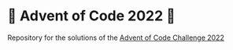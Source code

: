 # 🎄 Advent of Code 2022 🎄

Repository for the solutions of the [Advent of Code Challenge 2022](https://adventofcode.com/)
